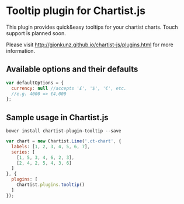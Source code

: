 # Tooltip plugin for Chartist.js

This plugin provides quick&easy tooltips for your chartist charts. Touch support is planned soon.

Please visit http://gionkunz.github.io/chartist-js/plugins.html for more information.

## Available options and their defaults

```javascript
var defaultOptions = {
  currency: null //accepts '£', '$', '€', etc.
  //e.g. 4000 => €4,000
};
```

## Sample usage in Chartist.js

`bower install chartist-plugin-tooltip --save`

```javascript
var chart = new Chartist.Line('.ct-chart', {
  labels: [1, 2, 3, 4, 5, 6, 7],
  series: [
    [1, 5, 3, 4, 6, 2, 3],
    [2, 4, 2, 5, 4, 3, 6]
  ]
}, {
  plugins: [
    Chartist.plugins.tooltip()
  ]
});
```
